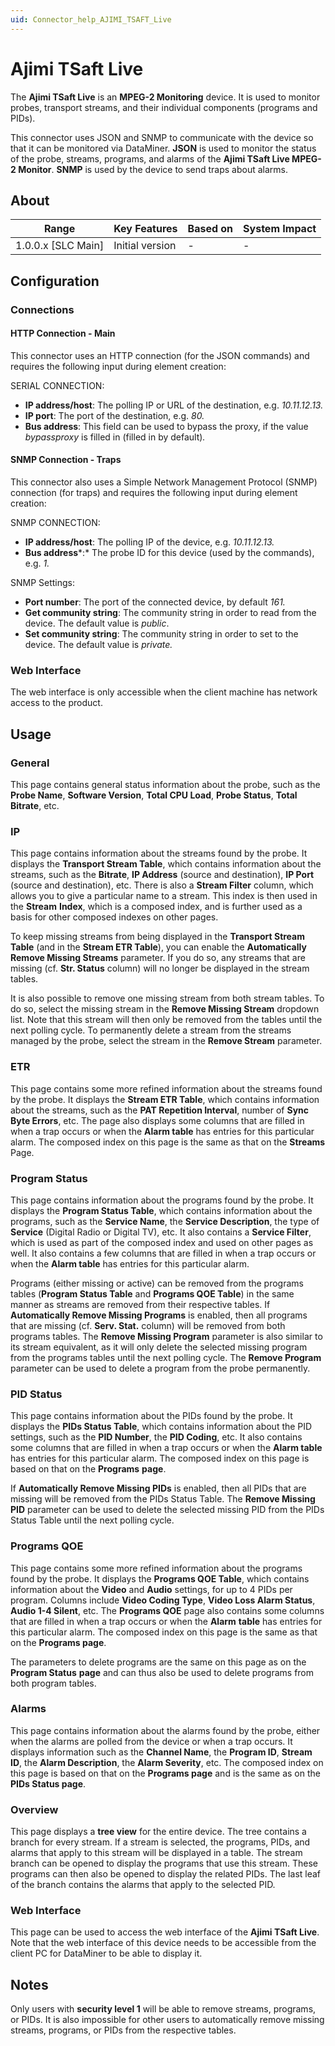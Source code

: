```yaml
---
uid: Connector_help_AJIMI_TSAFT_Live
---
```


# Ajimi TSaft Live

The **Ajimi TSaft Live** is an **MPEG-2 Monitoring** device. It is used to monitor probes, transport streams, and their individual components (programs and PIDs).

This connector uses JSON and SNMP to communicate with the device so that it can be monitored via DataMiner. **JSON** is used to monitor the status of the probe, streams, programs, and alarms of the **Ajimi TSaft Live MPEG-2 Monitor**. **SNMP** is used by the device to send traps about alarms.

## About

| Range                | Key Features     | Based on     | System Impact     |
|----------------------|------------------|--------------|-------------------|
| 1.0.0.x \[SLC Main\] | Initial version  | \-           | \-                |

## Configuration

### Connections

#### HTTP Connection - Main

This connector uses an HTTP connection (for the JSON commands) and requires the following input during element creation:

SERIAL CONNECTION:

- **IP address/host**: The polling IP or URL of the destination, e.g. *10.11.12.13.*
- **IP port**: The port of the destination, e.g. *80.*
- **Bus address**: This field can be used to bypass the proxy, if the value *bypassproxy* is filled in (filled in by default)*.*

#### SNMP Connection - Traps

This connector also uses a Simple Network Management Protocol (SNMP) connection (for traps) and requires the following input during element creation:

SNMP CONNECTION:

- **IP address/host**: The polling IP of the device, e.g. *10.11.12.13.*
- **Bus address***:* The probe ID for this device (used by the commands), e.g. *1.*

SNMP Settings:

- **Port number**: The port of the connected device, by default *161.*
- **Get community string**: The community string in order to read from the device. The default value is *public*.
- **Set community string**: The community string in order to set to the device. The default value is *private.*

### Web Interface

The web interface is only accessible when the client machine has network access to the product.

## Usage

### General

This page contains general status information about the probe, such as the **Probe Name**, **Software Version**, **Total CPU Load**, **Probe Status**, **Total Bitrate**, etc.

### IP

This page contains information about the streams found by the probe. It displays the **Transport Stream Table**, which contains information about the streams, such as the **Bitrate**, **IP Address** (source and destination), **IP Port** (source and destination), etc. There is also a **Stream Filter** column, which allows you to give a particular name to a stream. This index is then used in the **Stream** **Index**, which is a composed index, and is further used as a basis for other composed indexes on other pages.

To keep missing streams from being displayed in the **Transport Stream Table** (and in the **Stream ETR Table**), you can enable the **Automatically Remove Missing Streams** parameter. If you do so, any streams that are missing (cf. **Str. Status** column) will no longer be displayed in the stream tables.

It is also possible to remove one missing stream from both stream tables. To do so, select the missing stream in the **Remove Missing Stream** dropdown list. Note that this stream will then only be removed from the tables until the next polling cycle. To permanently delete a stream from the streams managed by the probe, select the stream in the **Remove Stream** parameter.

### ETR

This page contains some more refined information about the streams found by the probe. It displays the **Stream ETR Table**, which contains information about the streams, such as the **PAT Repetition Interval**, number of **Sync Byte Errors**, etc. The page also displays some columns that are filled in when a trap occurs or when the **Alarm table** has entries for this particular alarm. The composed index on this page is the same as that on the **Streams** Page.

### Program Status

This page contains information about the programs found by the probe. It displays the **Program Status Table**, which contains information about the programs, such as the **Service Name**, the **Service Description**, the type of **Service** (Digital Radio or Digital TV), etc. It also contains a **Service Filter**, which is used as part of the composed index and used on other pages as well. It also contains a few columns that are filled in when a trap occurs or when the **Alarm table** has entries for this particular alarm.

Programs (either missing or active) can be removed from the programs tables (**Program Status Table** and **Programs QOE Table**) in the same manner as streams are removed from their respective tables. If **Automatically Remove Missing Programs** is enabled, then all programs that are missing (cf. **Serv. Stat.** column) will be removed from both programs tables. The **Remove Missing Program** parameter is also similar to its stream equivalent, as it will only delete the selected missing program from the programs tables until the next polling cycle. The **Remove Program** parameter can be used to delete a program from the probe permanently.

### PID Status

This page contains information about the PIDs found by the probe. It displays the **PIDs Status Table**, which contains information about the PID settings, such as the **PID Number**, the **PID Coding**, etc. It also contains some columns that are filled in when a trap occurs or when the **Alarm table** has entries for this particular alarm. The composed index on this page is based on that on the **Programs** **page**.

If **Automatically Remove Missing PIDs** is enabled, then all PIDs that are missing will be removed from the PIDs Status Table. The **Remove Missing PID** parameter can be used to delete the selected missing PID from the PIDs Status Table until the next polling cycle.

### Programs QOE

This page contains some more refined information about the programs found by the probe. It displays the **Programs QOE Table**, which contains information about the **Video** and **Audio** settings, for up to 4 PIDs per program. Columns include **Video Coding Type**, **Video Loss Alarm Status**, **Audio 1-4 Silent**, etc. The **Programs QOE** page also contains some columns that are filled in when a trap occurs or when the **Alarm** **table** has entries for this particular alarm. The composed index on this page is the same as that on the **Programs page**.

The parameters to delete programs are the same on this page as on the **Program Status** **page** and can thus also be used to delete programs from both program tables.

### Alarms

This page contains information about the alarms found by the probe, either when the alarms are polled from the device or when a trap occurs. It displays information such as the **Channel Name**, the **Program ID**, **Stream ID**, the **Alarm Description**, the **Alarm Severity**, etc. The composed index on this page is based on that on the **Programs page** and is the same as on the **PIDs Status page**.

### Overview

This page displays a **tree view** for the entire device. The tree contains a branch for every stream. If a stream is selected, the programs, PIDs, and alarms that apply to this stream will be displayed in a table. The stream branch can be opened to display the programs that use this stream. These programs can then also be opened to display the related PIDs. The last leaf of the branch contains the alarms that apply to the selected PID.

### Web Interface

This page can be used to access the web interface of the **Ajimi TSaft Live**. Note that the web interface of this device needs to be accessible from the client PC for DataMiner to be able to display it.

## Notes

Only users with **security level 1** will be able to remove streams, programs, or PIDs. It is also impossible for other users to automatically remove missing streams, programs, or PIDs from the respective tables.
